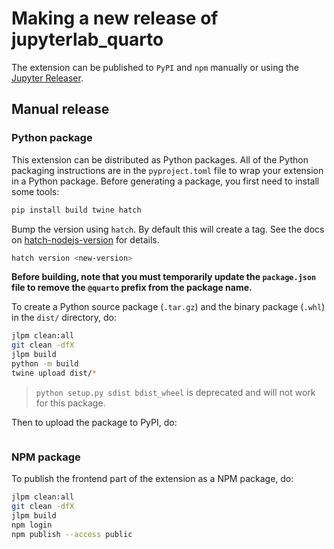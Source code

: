 # Making a new release of jupyterlab_quarto

The extension can be published to `PyPI` and `npm` manually or using the [Jupyter Releaser](https://github.com/jupyter-server/jupyter_releaser).

## Manual release

### Python package

This extension can be distributed as Python packages. All of the Python
packaging instructions are in the `pyproject.toml` file to wrap your extension in a
Python package. Before generating a package, you first need to install some tools:

```bash
pip install build twine hatch
```

Bump the version using `hatch`. By default this will create a tag.
See the docs on [hatch-nodejs-version](https://github.com/agoose77/hatch-nodejs-version#semver) for details.

```bash
hatch version <new-version>
```

**Before building, note that you must temporarily update the `package.json` file to remove the `@quarto` prefix from the package name.**

To create a Python source package (`.tar.gz`) and the binary package (`.whl`) in the `dist/` directory, do:

```bash
jlpm clean:all
git clean -dfX
jlpm build
python -m build
twine upload dist/*
```

> `python setup.py sdist bdist_wheel` is deprecated and will not work for this package.

Then to upload the package to PyPI, do:

```bash

```

### NPM package

To publish the frontend part of the extension as a NPM package, do:

```bash
jlpm clean:all
git clean -dfX
jlpm build
npm login
npm publish --access public
```

